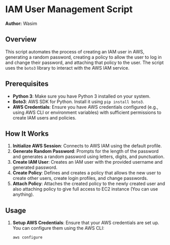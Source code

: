 # IAM User Management Script

**Author:** Wasim

## Overview

This script automates the process of creating an IAM user in AWS, generating a random password, creating a policy to allow the user to log in and change their password, and attaching that policy to the user. The script uses the `boto3` library to interact with the AWS IAM service.

<!-- **Author:** Wasim -->

## Prerequisites

- **Python 3**: Make sure you have Python 3 installed on your system.
- **Boto3**: AWS SDK for Python. Install it using `pip install boto3`.
- **AWS Credentials**: Ensure you have AWS credentials configured (e.g., using AWS CLI or environment variables) with sufficient permissions to create IAM users and policies.

## How It Works

1. **Initialize AWS Session**: Connects to AWS IAM using the default profile.
2. **Generate Random Password**: Prompts for the length of the password and generates a random password using letters, digits, and punctuation.
3. **Create IAM User**: Creates an IAM user with the provided username and generated password.
4. **Create Policy**: Defines and creates a policy that allows the new user to create other users, create login profiles, and change passwords.
5. **Attach Policy**: Attaches the created policy to the newly created user and also attaching policy to give full access to EC2 instance (You can use anything).

## Usage

1. **Setup AWS Credentials**:
   Ensure that your AWS credentials are set up. You can configure them using the AWS CLI:
   ```sh
   aws configure
